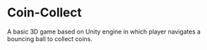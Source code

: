 # Coin-Collect
A basic 3D game based on Unity engine in which player navigates a bouncing ball to collect coins.
